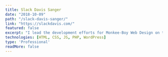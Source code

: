 ```yaml
---
title: Slack Davis Sanger
date: "2018-10-09"
path: "/slack-davis-sanger/"
link: "https://slackdavis.com/"
featured: false
excerpt: "I lead the development efforts for Monkee-Boy Web Design on the Slack Davis Sanger website redesign, a design and branding refresh for the Austin-based law firm. The site was developed in the WordPress CMS using HTML, CSS (PostCSS), JavaScript, and PHP. The site is fully responsive and makes extensive use of the Slick Slider JavaScript library to showcase the firm's services, attorneys, and awards."
technologies: [HTML, CSS, JS, PHP, WordPress]
type: 'Professional'
readMore: false
---
```

